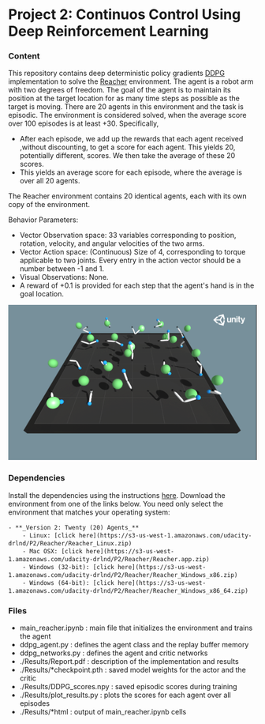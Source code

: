 
# Project 2: Continuos Control Using Deep Reinforcement Learning

### Content

This repository contains deep deterministic policy gradients [DDPG](https://arxiv.org/abs/1509.02971) implementation to solve the [Reacher](https://github.com/Unity-Technologies/ml-agents/blob/master/docs/Learning-Environment-Examples.md#reacher) environment. The agent is a robot arm with two degrees of freedom. The goal of the agent is to maintain its position at the target location for as many time steps as possible as the target is moving. There are 20 agents in this environment and the task is episodic.  The environment is considered solved, when the average score over 100 episodes is at least +30. Specifically,

* After each episode, we add up the rewards that each agent received ,without discounting, to get a score for each agent. This yields 20, potentially different, scores. We then take the average of these 20 scores.
* This yields an average score for each episode, where the average is over all 20 agents.

The Reacher environment contains 20 identical agents, each with its own copy of the environment.  

Behavior Parameters:
* Vector Observation space: 33 variables corresponding to position, rotation, velocity, and angular velocities of the two arms.
* Vector Action space: (Continuous) Size of 4, corresponding to torque applicable to two joints. Every entry in the action vector should be a number between -1 and 1.
* Visual Observations: None.
* A reward of +0.1 is provided for each step that the agent's hand is in the goal location. 


![reacher](reacher_environment.png)


### Dependencies

Install the dependencies using the instructions [here](https://github.com/eayvali/DeepRL).
Download the environment from one of the links below.  You need only select the environment that matches your operating system:

    - **_Version 2: Twenty (20) Agents_**
        - Linux: [click here](https://s3-us-west-1.amazonaws.com/udacity-drlnd/P2/Reacher/Reacher_Linux.zip)
        - Mac OSX: [click here](https://s3-us-west-1.amazonaws.com/udacity-drlnd/P2/Reacher/Reacher.app.zip)
        - Windows (32-bit): [click here](https://s3-us-west-1.amazonaws.com/udacity-drlnd/P2/Reacher/Reacher_Windows_x86.zip)
        - Windows (64-bit): [click here](https://s3-us-west-1.amazonaws.com/udacity-drlnd/P2/Reacher/Reacher_Windows_x86_64.zip)

### Files

* main_reacher.ipynb        : main file that initializes the environment and trains the agent
* ddpg_agent.py             : defines the agent class and the replay buffer memory
* ddpg_networks.py          : defines the agent and critic networks
* ./Results/Report.pdf      : description of the implementation and results
* ./Results/*checkpoint.pth : saved model weights for the actor and the critic
* ./Results/DDPG_scores.npy : saved episodic scores during training
* ./Results/plot_results.py : plots the scores for each agent over all episodes
* ./Results/*html           : output of main_reacher.ipynb cells

